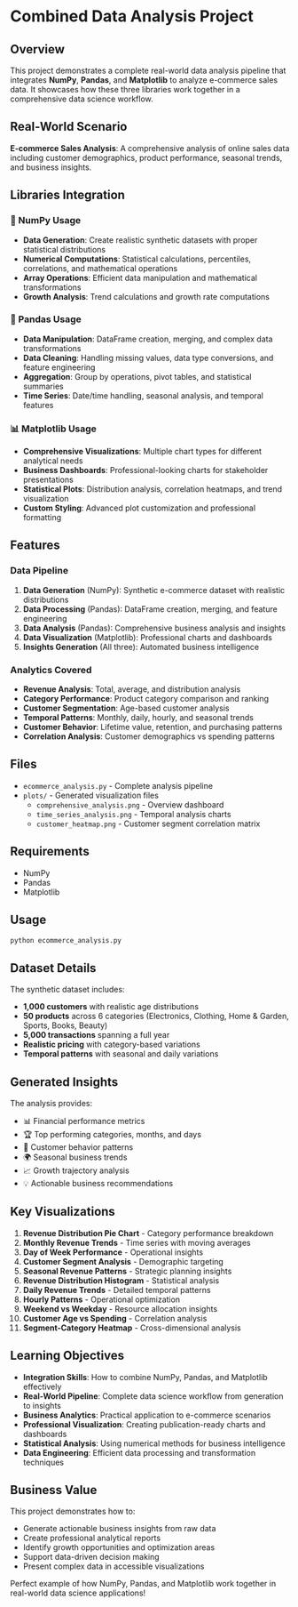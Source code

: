 # Combined Data Analysis Project

## Overview
This project demonstrates a complete real-world data analysis pipeline that integrates **NumPy**, **Pandas**, and **Matplotlib** to analyze e-commerce sales data. It showcases how these three libraries work together in a comprehensive data science workflow.

## Real-World Scenario
**E-commerce Sales Analysis**: A comprehensive analysis of online sales data including customer demographics, product performance, seasonal trends, and business insights.

## Libraries Integration

### 🔢 NumPy Usage
- **Data Generation**: Create realistic synthetic datasets with proper statistical distributions
- **Numerical Computations**: Statistical calculations, percentiles, correlations, and mathematical operations
- **Array Operations**: Efficient data manipulation and mathematical transformations
- **Growth Analysis**: Trend calculations and growth rate computations

### 🐼 Pandas Usage
- **Data Manipulation**: DataFrame creation, merging, and complex data transformations
- **Data Cleaning**: Handling missing values, data type conversions, and feature engineering
- **Aggregation**: Group by operations, pivot tables, and statistical summaries
- **Time Series**: Date/time handling, seasonal analysis, and temporal features

### 📊 Matplotlib Usage
- **Comprehensive Visualizations**: Multiple chart types for different analytical needs
- **Business Dashboards**: Professional-looking charts for stakeholder presentations
- **Statistical Plots**: Distribution analysis, correlation heatmaps, and trend visualization
- **Custom Styling**: Advanced plot customization and professional formatting

## Features

### Data Pipeline
1. **Data Generation** (NumPy): Synthetic e-commerce dataset with realistic distributions
2. **Data Processing** (Pandas): DataFrame creation, merging, and feature engineering
3. **Data Analysis** (Pandas): Comprehensive business analysis and insights
4. **Data Visualization** (Matplotlib): Professional charts and dashboards
5. **Insights Generation** (All three): Automated business intelligence

### Analytics Covered
- **Revenue Analysis**: Total, average, and distribution analysis
- **Category Performance**: Product category comparison and ranking
- **Customer Segmentation**: Age-based customer analysis
- **Temporal Patterns**: Monthly, daily, hourly, and seasonal trends
- **Customer Behavior**: Lifetime value, retention, and purchasing patterns
- **Correlation Analysis**: Customer demographics vs spending patterns

## Files
- `ecommerce_analysis.py` - Complete analysis pipeline
- `plots/` - Generated visualization files
  - `comprehensive_analysis.png` - Overview dashboard
  - `time_series_analysis.png` - Temporal analysis charts
  - `customer_heatmap.png` - Customer segment correlation matrix

## Requirements
- NumPy
- Pandas 
- Matplotlib

## Usage
```bash
python ecommerce_analysis.py
```

## Dataset Details
The synthetic dataset includes:
- **1,000 customers** with realistic age distributions
- **50 products** across 6 categories (Electronics, Clothing, Home & Garden, Sports, Books, Beauty)
- **5,000 transactions** spanning a full year
- **Realistic pricing** with category-based variations
- **Temporal patterns** with seasonal and daily variations

## Generated Insights
The analysis provides:
- 📊 Financial performance metrics
- 🏆 Top performing categories, months, and days
- 👥 Customer behavior patterns
- 🌍 Seasonal business trends
- 📈 Growth trajectory analysis
- 💡 Actionable business recommendations

## Key Visualizations
1. **Revenue Distribution Pie Chart** - Category performance breakdown
2. **Monthly Revenue Trends** - Time series with moving averages
3. **Day of Week Performance** - Operational insights
4. **Customer Segment Analysis** - Demographic targeting
5. **Seasonal Revenue Patterns** - Strategic planning insights
6. **Revenue Distribution Histogram** - Statistical analysis
7. **Daily Revenue Trends** - Detailed temporal patterns
8. **Hourly Patterns** - Operational optimization
9. **Weekend vs Weekday** - Resource allocation insights
10. **Customer Age vs Spending** - Correlation analysis
11. **Segment-Category Heatmap** - Cross-dimensional analysis

## Learning Objectives
- **Integration Skills**: How to combine NumPy, Pandas, and Matplotlib effectively
- **Real-World Pipeline**: Complete data science workflow from generation to insights
- **Business Analytics**: Practical application to e-commerce scenarios
- **Professional Visualization**: Creating publication-ready charts and dashboards
- **Statistical Analysis**: Using numerical methods for business intelligence
- **Data Engineering**: Efficient data processing and transformation techniques

## Business Value
This project demonstrates how to:
- Generate actionable business insights from raw data
- Create professional analytical reports
- Identify growth opportunities and optimization areas
- Support data-driven decision making
- Present complex data in accessible visualizations

Perfect example of how NumPy, Pandas, and Matplotlib work together in real-world data science applications!